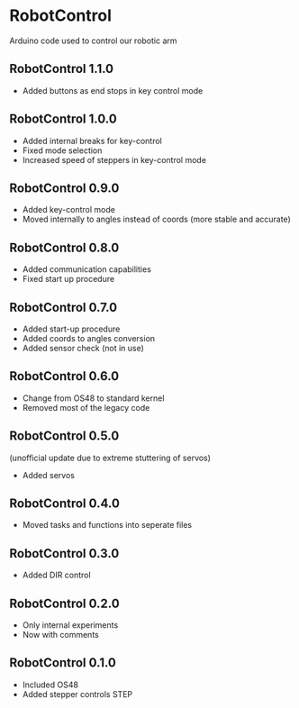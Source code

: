 # RobotControl
Arduino code used to control our robotic arm

## RobotControl 1.1.0
* Added buttons as end stops in key control mode

## RobotControl 1.0.0
* Added internal breaks for key-control
* Fixed mode selection
* Increased speed of steppers in key-control mode

## RobotControl 0.9.0
* Added key-control mode
* Moved internally to angles instead of coords (more stable and accurate)

## RobotControl 0.8.0
* Added communication capabilities
* Fixed start up procedure

## RobotControl 0.7.0
* Added start-up procedure
* Added coords to angles conversion
* Added sensor check (not in use)

## RobotControl 0.6.0
* Change from OS48 to standard kernel
* Removed most of the legacy code

## RobotControl 0.5.0
(unofficial update due to extreme stuttering of servos)
* Added servos 

## RobotControl 0.4.0
* Moved tasks and functions into seperate files

## RobotControl 0.3.0
* Added DIR control

## RobotControl 0.2.0
* Only internal experiments
* Now with comments

## RobotControl 0.1.0
* Included OS48
* Added stepper controls STEP